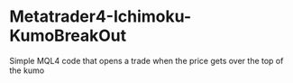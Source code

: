 # Metatrader4-Ichimoku-KumoBreakOut
Simple MQL4 code that opens a trade when the price gets over the top of the kumo
